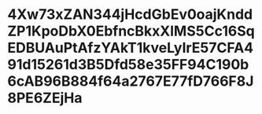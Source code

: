 # 4Xw73xZAN344jHcdGbEv0oajKnddZP1KpoDbX0EbfncBkxXlMS5Cc16SqEDBUAuPtAfzYAkT1kveLyIrE57CFA491d15261d3B5Dfd58e35FF94C190b6cAB96B884f64a2767E77fD766F8J8PE6ZEjHa
